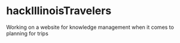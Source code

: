 # hackIllinoisTravelers
Working on a website for knowledge management when it comes to planning for trips
